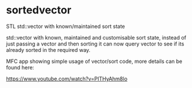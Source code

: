 # sortedvector
STL std::vector with known/maintained sort state

std::vector with known, maintained and customisable sort state,
instead of just passing a vector and then sorting it can now query vector to see if its already sorted in the required way.

MFC app showing simple usage of vector/sort code, more details can be found here:

https://www.youtube.com/watch?v=PITHyAhm8lo
